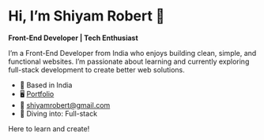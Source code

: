# Hi, I’m Shiyam Robert 👋  
**Front-End Developer | Tech Enthusiast**

I’m a Front-End Developer from India who enjoys building clean, simple, and functional websites. I’m passionate about learning and currently exploring full-stack development to create better web solutions.  

- 📌 Based in India  
- 🖥️ [Portfolio](https://shiyam.vercel.app/)  
- 📧 [shiyamrobert@gmail.com](mailto:shiyamrobert@gmail.com)  
- 🌱 Diving into: Full-stack  

Here to learn and create!
